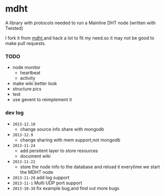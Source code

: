 mdht
====

A library with protocols needed to run a Mainline DHT node (written with Twisted)

I fork it from [mdht][1],and hack a lot to fit my need.so it may not be good to make pull requests.

### TODO
- node monitor
  - heartbeat
  - activity
- make wiki better look
- structure pics
- test
- use gevent to reimplement it

### dev log
- `2013-12.10`
  - change source info share with mongodb
- `2013-12.9`
  - change sharing with mem support,not mongodb
- `2013-11-24`
  - add  persitent layer to store resources
  - document wiki
- `2013-11-22`
  - store the node info to the database and reload it everytime we start the MDHT node
- `2013-11-20` add log support
- `2013-11-1`  Multi UDP port support
- `2013-10-30` fix example bug,and find out more bugs

[1]: https://github.com/gsko/mdht
